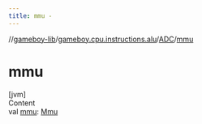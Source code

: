 ```yaml
---
title: mmu -
---
```

//[gameboy-lib](../../index.md)/[gameboy.cpu.instructions.alu](../index.md)/[ADC](index.md)/[mmu](mmu.md)



# mmu  
[jvm]  
Content  
val [mmu](mmu.md): [Mmu](../../gameboy.memory/-mmu/index.md)  



